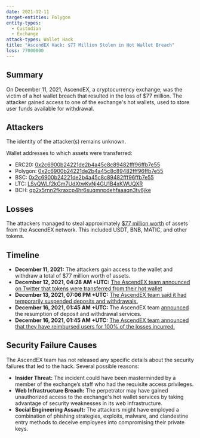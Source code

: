```yaml
---
date: 2021-12-11
target-entities: Polygon
entity-types:
  - Custodian
  - Exchange
attack-types: Wallet Hack
title: "AscendEX Hack: $77 Million Stolen in Hot Wallet Breach"
loss: 77000000
---
```


## Summary

On December 11, 2021, AscendEX, a cryptocurrency exchange, was the victim of a hot wallet breach that resulted in the loss of $77 million. The attacker gained access to one of the exchange's hot wallets, used to store user funds available for withdrawal.

## Attackers

The identity of the attacker(s) remains unknown.

Wallet addresses to which assets were transferred:

- ERC20: [0x2c6900b24221de2b4a45c8c89482fff96ffb7e55](https://etherscan.io/address/0x2c6900b24221de2b4a45c8c89482fff96ffb7e55)
- Polygon: [0x2c6900b24221de2b4a45c8c89482fff96ffb7e55](https://polygonscan.com/address/0x2c6900b24221de2b4a45c8c89482fff96ffb7e55)
- BSC: [0x2c6900b24221de2b4a45c8c89482fff96ffb7e55](https://bscscan.com/address/0x2C6900b24221dE2B4A45c8c89482fFF96FFB7E55)
- LTC: [LSvQWLf2kGm7UdXtwKvNj4GU1B4xKWUQXR](https://blockchair.com/litecoin/address/LSvQWLf2kGm7UdXtwKvNj4GU1B4xKWUQXR)
- BCH: [qp2x5rnn2fkraxcp4hr6suqmnpdehfaaaqn3tv6jke](https://blockchair.com/bitcoin-cash/address/qp2x5rnn2fkraxcp4hr6suqmnpdehfaaaqn3tv6jke)

## Losses

The attackers managed to steal approximately [$77 million worth](https://twitter.com/peckshield/status/1469915194004766722) of assets from the AscendEX network. This included USDT, BNB, MATIC, and other tokens.

## Timeline

- **December 11, 2021:** The attackers gain access to the wallet and withdraw a total of $77 million worth of assets.
- **December 12, 2021, 04:28 AM +UTC:** [The AscendEX team announced on Twitter that tokens were transferred from their hot wallet](https://twitter.com/_AscendEX/status/1469886844787691528)
- **December 13, 2021, 07:06 PM +UTC:** [The AscendEX team said it had temporarily suspended deposits and withdrawals.](https://twitter.com/_AscendEX/status/1470470197719019531)
- **December 16, 2021, 01:45 AM +UTC:** The AscendEX team [announced](https://twitter.com/_AscendEX/status/1471295285997547523) the resumption of deposit and withdrawal services.
- **December 16, 2021, 01:45 AM +UTC:** [The AscendEX team announced that they have reimbursed users for 100% of the losses incurred.](https://twitter.com/_AscendEX/status/1471295294616780805)

## Security Failure Causes

The AscendEX team has not released any specific details about the security failures that led to the hack. Several possible reasons:

- **Insider Threat:** The incident could have been masterminded by a member of the exchange’s staff who had the requisite access privileges.
- **Web Infrastructure Breach:** The perpetrator may have gained unauthorized access to the exchange's hot wallet services by taking advantage of security weaknesses in its web infrastructure.
- **Social Engineering Assault:** The attackers might have employed a combination of phishing strategies, exploits, malware, and clandestine entry methods to deceive employees into compromising their private keys.
